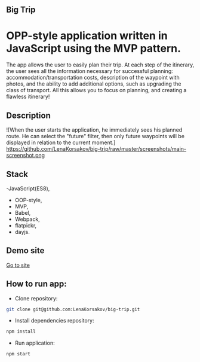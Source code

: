 ## Big Trip
# OPP-style application written in JavaScript using the MVP pattern.

The app allows the user to easily plan their trip. At each step of the itinerary, the user sees all the information necessary for successful planning: accommodation/transportation costs, description of the waypoint with photos, and the ability to add additional options, such as upgrading the class of transport. All this allows you to focus on planning, and creating a flawless itinerary!

## Description
![When the user starts the application, he immediately sees his planned route. He can select the "future" filter, then only future waypoints will be displayed in relation to the current moment.]
https://github.com/LenaKorsakov/big-trip/raw/master/screenshots/main-screenshot.png


## Stack
-JavaScript(ES8),
- OOP-style,
- MVP,
- Babel,
- Webpack,
- flatpickr,
- dayjs.

## Demo site
<a href="https://big-trip-opal.vercel.app/">Go to site<a>

## How to run app:

- Clone repository:
```bash
git clone git@github.com:LenaKorsakov/big-trip.git
```

- Install dependencies repository:

```bash
npm install
```

- Run application:

```bash
npm start
```
